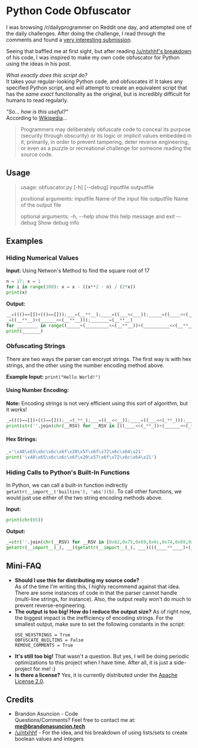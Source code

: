 # Python Code Obfuscator
I was browsing /r/dailyprogrammer on Reddit one day, and attempted one of the daily challenges. After doing the challenge, I read through the comments and found a [very interesting submission](https://www.reddit.com/r/dailyprogrammer/comments/2ao99p/7142014_challenge_171_easy_hex_to_8x8_bitmap/cixkjuu/).

Seeing that baffled me at first sight, but after reading [/u/ntxhhf's breakdown](https://www.reddit.com/r/dailyprogrammer/comments/2ao99p/7142014_challenge_171_easy_hex_to_8x8_bitmap/ciza4c9/) of his code, I was inspired to make my own code obfuscator for Python using the ideas in his post.

*What exactly does this script do?*  
It takes your regular-looking Python code, and obfuscates it! It takes any specified Python script, and will attempt to create an equivalent script that has the *same exact* functionality as the original, but is incredibly difficult for humans to read regularly.

*"So... how is this useful?"*  
According to [Wikipedia](https://en.wikipedia.org/wiki/Obfuscation_(software))...
> Programmers may deliberately obfuscate code to conceal its purpose (security through obscurity) or its logic or implicit values embedded in it, primarily, in order to prevent tampering, deter reverse engineering, or even as a puzzle or recreational challenge for someone reading the source code.

## Usage
> usage: obfuscator.py [-h] [--debug] inputfile outputfile
>
> positional arguments:
>   inputfile   Name of the input file
>   outputfile  Name of the output file
>
> optional arguments:
>   -h, --help  show this help message and exit
>   --debug     Show debug info

## Examples

### Hiding Numerical Values

**Input:** Using Netwon's Method to find the square root of 17
```python
n = 17; x = 1
for i in range(100): x = x - ((x**2 - n) / (2*x))
print(x)
```
**Output:**
```python
__=((()==[])+(()==[]));___=(__**__);____=((___<<___));_____=((____<<(__**__)));______=((_____<<(__**__)));_________=((___<<_____));__________=((((___<<_____))<<(__**__)))
_=((__**__)+(______<<(__**__)));_______=(__**__)
for ________ in range((_____+(_________<<(__**__))+(__________<<(__**__)))):_______=_______-((_______**((___<<___))-_)/(((___<<___))*_______))
print(_______)
```

### Obfuscating Strings
There are two ways the parser can encrypt strings. The first way is with hex strings, and the other using the number encoding method above.

**Example Input:**
`print("Hello World!")`

#### Using Number Encoding:
**Note:** Encoding strings is not very efficient using this sort of algorithm, but it works!
```python
_=((()==[])+(()==[]));__=(_**_);___=((__<<__));____=((___<<(_**_)));_____=((__<<____));______=((_____<<(_**_)));_______=str(''.join(chr(__RSV) for __RSV in [((____<<(_**_))+(______<<(_**_))),((_**_)+____+______+(((_____<<(_**_)))<<(_**_))),(____+(((___<<(_**_)))<<(_**_))+______+(((_____<<(_**_)))<<(_**_))),(____+(((___<<(_**_)))<<(_**_))+______+(((_____<<(_**_)))<<(_**_))),((_**_)+___+____+(((___<<(_**_)))<<(_**_))+______+(((_____<<(_**_)))<<(_**_))),((_____<<(_**_))),((_**_)+___+____+_____+(((_____<<(_**_)))<<(_**_))),((_**_)+___+____+(((___<<(_**_)))<<(_**_))+______+(((_____<<(_**_)))<<(_**_))),(___+_____+______+(((_____<<(_**_)))<<(_**_))),(____+(((___<<(_**_)))<<(_**_))+______+(((_____<<(_**_)))<<(_**_))),(____+______+(((_____<<(_**_)))<<(_**_))),((_**_)+______)]))
print(str(''.join(chr(__RSV) for __RSV in [((____<<(_**_))+(______<<(_**_))),((_**_)+____+______+(((_____<<(_**_)))<<(_**_))),(____+(((___<<(_**_)))<<(_**_))+______+(((_____<<(_**_)))<<(_**_))),(____+(((___<<(_**_)))<<(_**_))+______+(((_____<<(_**_)))<<(_**_))),((_**_)+___+____+(((___<<(_**_)))<<(_**_))+______+(((_____<<(_**_)))<<(_**_))),((_____<<(_**_))),((_**_)+___+____+_____+(((_____<<(_**_)))<<(_**_))),((_**_)+___+____+(((___<<(_**_)))<<(_**_))+______+(((_____<<(_**_)))<<(_**_))),(___+_____+______+(((_____<<(_**_)))<<(_**_))),(____+(((___<<(_**_)))<<(_**_))+______+(((_____<<(_**_)))<<(_**_))),(____+______+(((_____<<(_**_)))<<(_**_))),((_**_)+______)])))
```

#### Hex Strings:
```python
_='\x48\x65\x6c\x6c\x6f\x20\x57\x6f\x72\x6c\x64\x21'
print('\x48\x65\x6c\x6c\x6f\x20\x57\x6f\x72\x6c\x64\x21')
```

### Hiding Calls to Python's Built-In Functions
In Python, we can call a built-in function indirectly `getattr(__import__('builtins'), 'abs')(5)`.
To call other functions, we would just use either of the two string encoding methods above.

**Input:**
```python
print(chr(65))
```

**Output:**
```python
_=str(''.join(chr(__RSV) for __RSV in [0x62,0x75,0x69,0x6c,0x74,0x69,0x6e,0x73]));__=str(''.join(chr(__RSV) for __RSV in [0x70,0x72,0x69,0x6e,0x74]));___=str(''.join(chr(__RSV) for __RSV in [0x63,0x68,0x72]));____=((()==[])+(()==[]));_____=(____**____);______=((_____<<_____));_______=((______<<(____**____)));________=((_______<<(____**____)));_________=((________<<(____**____)));__________=((_________<<(____**____)))
getattr(__import__(_), __)(getattr(__import__(_), ___)(((____**____)+(__________<<(____**____)))))
```

## Mini-FAQ
* **Should I use this for distributing my source code?**  
As of the time I'm writing this, I highly recommend against that idea. There are some instances of code in that the parser cannot handle (multi-line strings, for instance). Also, the output really won't do much to prevent reverse-engineering.
* **The output is too big! How do I reduce the output size?**
As of right now, the biggest impact is the inefficiency of encoding strings. For the smallest output, make sure to set the following constants in the script:
   ```
   USE_HEXSTRINGS = True
   OBFUSCATE_BUILTINS = False
   REMOVE_COMMENTS = True
   ```
* **It's still too big!**
That wasn't a question. But yes, I will be doing periodic optimizations to this project when I have time. After all, it is just a side-project for me! :)
* **Is there a license?**
Yes, it is currently distributed under the [Apache License 2.0](https://choosealicense.com/licenses/apache-2.0/).

## Credits
* Brandon Asuncion - Code  
    Questions/Comments? Feel free to contact me at: **me@brandonasuncion.tech**
* [/u/ntxhhf](https://www.reddit.com/r/dailyprogrammer/comments/2ao99p/7142014_challenge_171_easy_hex_to_8x8_bitmap/ciza4c9/) - For the idea, and his breakdown of using lists/sets to create boolean values and integers
